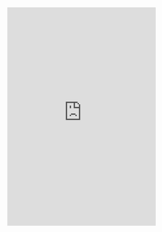 ```yaml
---
image: /none
title: Test
---
```

<div>
<iframe src="https://www.facebook.com/plugins/page.php?href=https%3A%2F%2Fwww.facebook.com%2Fastrolojiyolculugu&tabs=timeline&width=340&height=500&small_header=true&adapt_container_width=true&hide_cover=true&show_facepile=false&appId" width="340" height="500" style="position:relative;top:-70px;border:none;overflow:hidden" scrolling="no" frameborder="0" allowTransparency="true" allow="encrypted-media"></iframe>
</div>
